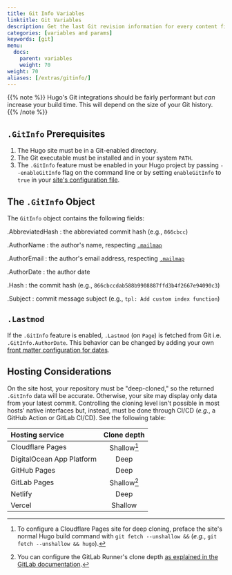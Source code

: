 ```yaml
---
title: Git Info Variables
linktitle: Git Variables
description: Get the last Git revision information for every content file.
categories: [variables and params]
keywords: [git]
menu:
  docs:
    parent: variables
    weight: 70
weight: 70
aliases: [/extras/gitinfo/]
---
```


{{% note %}}
Hugo's Git integrations should be fairly performant but *can* increase your build time. This will depend on the size of your Git history.
{{% /note %}}

## `.GitInfo` Prerequisites

1. The Hugo site must be in a Git-enabled directory.
2. The Git executable must be installed and in your system `PATH`.
3. The `.GitInfo` feature must be enabled in your Hugo project by passing `--enableGitInfo` flag on the command line or by setting `enableGitInfo` to `true` in your [site's configuration file][configuration]. 

## The `.GitInfo` Object

The `GitInfo` object contains the following fields:

.AbbreviatedHash
: the abbreviated commit hash (e.g., `866cbcc`)

.AuthorName
: the author's name, respecting [`.mailmap`](https://git-scm.com/docs/gitmailmap)

.AuthorEmail
: the author's email address, respecting [`.mailmap`](https://git-scm.com/docs/gitmailmap)

.AuthorDate
: the author date

.Hash
: the commit hash (e.g., `866cbccdab588b9908887ffd3b4f2667e94090c3`)

.Subject
: commit message subject (e.g., `tpl: Add custom index function`)

## `.Lastmod`

If the `.GitInfo` feature is enabled, `.Lastmod` (on `Page`) is fetched from Git i.e. `.GitInfo.AuthorDate`. This behavior can be changed by adding your own [front matter configuration for dates](/getting-started/configuration/#configure-front-matter).

[configuration]: /getting-started/configuration/

## Hosting Considerations

On the site host, your repository must be "deep-cloned," so the returned `.GitInfo` data will be accurate. Otherwise, your site may display only data from your latest commit. Controlling the cloning level isn't possible in most hosts' native interfaces but, instead, must be done through CI/CD (*e.g.*, a GitHub Action or GitLab CI/CD). See the following table:

| Hosting service | Clone depth |
| :-------------- | :---------: |
| Cloudflare Pages | Shallow[^CFP] |
| DigitalOcean App Platform | Deep |
| GitHub Pages | Deep |
| GitLab Pages | Shallow[^GLP] |
| Netlify | Deep |
| Vercel | Shallow |

[^CFP]: To configure a Cloudflare Pages site for deep cloning, preface the site's normal Hugo build command with `git fetch --unshallow &&` (*e.g.*, `git fetch --unshallow && hugo`).

[^GLP]: You can configure the GitLab Runner's clone depth [as explained in the GitLab documentation](https://docs.gitlab.com/ee/ci/large_repositories/#shallow-cloning).
